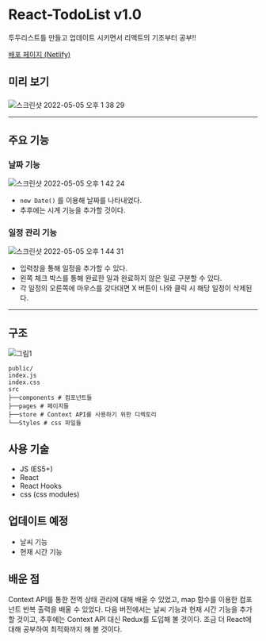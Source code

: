 # React-TodoList v1.0

투두리스트틀 만들고 업데이트 시키면서 리액트의 기초부터 공부!!

[배포 페이지 (Netlify)](https://storied-puffpuff-a9206d.netlify.app/)

## 미리 보기

###

![스크린샷 2022-05-05 오후 1 38 29](https://user-images.githubusercontent.com/76946536/166864457-ae5b4adf-f67a-4481-a32a-98140d29339f.png)

---

## 주요 기능

### 날짜 기능

![스크린샷 2022-05-05 오후 1 42 24](https://user-images.githubusercontent.com/76946536/166864642-bb0d533a-7d47-4512-a985-194a12bc6872.png)

- `new Date()` 를 이용해 날짜를 나타내었다.
- 추후에는 시계 기능을 추가할 것이다.

### 일정 관리 기능

![스크린샷 2022-05-05 오후 1 44 31](https://user-images.githubusercontent.com/76946536/166864755-46f93552-be73-4833-a22e-b39480cf88d8.png)

- 입력창을 통해 일정을 추가할 수 있다.
- 왼쪽 체크 박스를 통해 완료한 일과 완료하지 않은 일로 구분할 수 있다.
- 각 일정의 오른쪽에 마우스를 갖다대면 X 버튼이 나와 클릭 시 해당 일정이 삭제된다.

---

## 구조

![그림1](https://user-images.githubusercontent.com/76946536/166865626-a5895b05-9124-45e2-a7ca-82ca8f34aea3.png)

```
public/
index.js
index.css
src
├──components # 컴포넌트들
├──pages # 페이지들
├──store # Context API를 사용하기 위한 디렉토리
└──Styles # css 파일들
```

## 사용 기술

- JS (ES5+)
- React
- React Hooks
- css (css modules)

## 업데이트 예정

- 날씨 기능
- 현재 시간 기능

## 배운 점

Context API를 통한 전역 상태 관리에 대해 배울 수 있었고, map 함수를 이용한 컴포넌트 반복 출력을 배울 수 있었다. 다음 버전에서는 날씨 기능과 현재 시간 기능을 추가할 것이고, 추후에는 Context API 대신 Redux를 도입해 볼 것이다. 조금 더 React에 대해 공부하여 최적화까지 해 볼 것이다.
